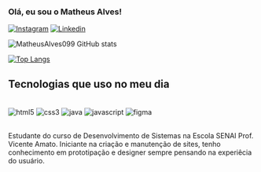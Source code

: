 ### Olá, eu sou o Matheus Alves!

[![Instagram](https://img.shields.io/badge/Instagram-E4405F?style=for-the-badge&logo=instagram&logoColor=white)](https://instagram.com/math_alves099)
[![Linkedin](https://img.shields.io/badge/LinkedIn-0077B5?style=for-the-badge&logo=linkedin&logoColor=white)](https://linkedin.com/matheusalvesreisdasilva/)

![MatheusAlves099 GitHub stats](https://github-readme-stats.vercel.app/api?username=matheusalves099&show_icons=true&theme=onedark)

[![Top Langs](https://github-readme-stats.vercel.app/api/top-langs/?username=matheusalves099&layout=compact)](https://github.com/anuraghazra/github-readme-stats)

## Tecnologias que uso no meu dia

<div style="display: inline_block"></br>
    <img align="center" alt="html5" src="https://img.shields.io/badge/HTML5-E34F26?style=for-the-badge&logo=html5&logoColor=white">
    <img align="center" alt="css3" src="https://img.shields.io/badge/CSS3-1572B6?style=for-the-badge&logo=css3&logoColor=white">
    <img align="center" alt="java" src="https://img.shields.io/badge/Java-ED8B00?style=for-the-badge&logo=java&logoColor=white">
    <img align="center" alt="javascript" src="https://img.shields.io/badge/JavaScript-323330?style=for-the-badge&logo=javascript&logoColor=F7DF1E">
    <img align="center" alt="figma" src="https://img.shields.io/badge/Figma-F24E1E?style=for-the-badge&logo=figma&logoColor=white">
</div><br/>

Estudante do curso de Desenvolvimento de Sistemas na Escola SENAI Prof. Vicente Amato. Iniciante na criação e manutenção de sites, tenho conhecimento em prototipação e designer sempre pensando na experiêcia do usuário.
